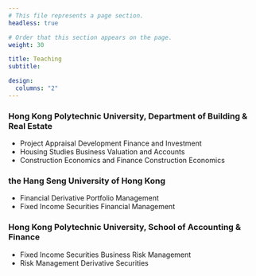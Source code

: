 ```yaml
---
# This file represents a page section.
headless: true

# Order that this section appears on the page.
weight: 30

title: Teaching
subtitle:

design:
  columns: "2"
---
```


### Hong Kong Polytechnic University, Department of Building & Real Estate

- Project Appraisal Development Finance and Investment
- Housing Studies Business Valuation and Accounts
- Construction Economics and Finance Construction Economics

### the Hang Seng University of Hong Kong

- Financial Derivative Portfolio Management
- Fixed Income Securities Financial Management

### Hong Kong Polytechnic University, School of Accounting & Finance

- Fixed Income Securities Business Risk Management
- Risk Management Derivative Securities
